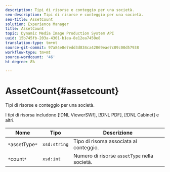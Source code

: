 ```yaml
---
description: Tipi di risorse e conteggio per una società.
seo-description: Tipi di risorse e conteggio per una società.
seo-title: AssetCount
solution: Experience Manager
title: AssetCount
topic: Dynamic Media Image Production System API
uuid: 15b745fb-203a-4301-b1ea-8e12ea7450e8
translation-type: tm+mt
source-git-commit: 97a84e8e7edd3d834ca42069eae7c09c00d57938
workflow-type: tm+mt
source-wordcount: '46'
ht-degree: 8%

---
```



# AssetCount{#assetcount}

Tipi di risorse e conteggio per una società.

I tipi di risorsa includono [!DNL ViewerSWf], [!DNL PDF], [!DNL Cabinet] e altri.

| Nome | Tipo | Descrizione |
|---|---|---|
| `*`assetType`*` | `xsd:string` | Tipo di risorsa associata al conteggio. |
| `*`count`*` | `xsd:int` | Numero di risorse `assetType` nella società. |

